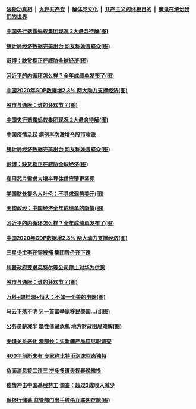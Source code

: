 ####  [法轮功真相](../../../../basic/blob/master/README.md?t=01200201) &nbsp;|&nbsp; [九评共产党](../../../../9ping.md/blob/master/README.md?t=01200201) &nbsp;|&nbsp; [解体党文化](../../../../jtdwh.md/blob/master/README.md?t=01200201)  &nbsp;|&nbsp; [共产主义的终极目的](../../../../gczydzjmd.md/blob/master/README.md?t=01200201) &nbsp;|&nbsp; [魔鬼在统治我们的世界](../../../../mgztzwmdsj.md/blob/master/README.md?t=01200201) 

#### [中国央行透露蚂蚁集团现况 2大悬念待解(图)](../pages/p5/959633.md?t=01200201) 

#### [统计局经济数据完美出台 网友称妖言惑众(图)](../pages/p5/959574.md?t=01200201) 

#### [彭博：缺货柜正在威胁全球经济(图)](../pages/p5/959571.md?t=01200201) 

#### [习近平的内循环怎么样？全年成绩单发布了(图)](../pages/p5/959519.md?t=01200201) 

#### [中国2020年GDP数据增2.3% 两大动力支撑经济(图)](../pages/p5/959510.md?t=01200201) 

#### [股市与通胀：谁的狂欢节？(图)](../pages/p5/959453.md?t=01200201) 

#### [中国央行透露蚂蚁集团现况 2大悬念待解(图)](../pages/p5/959633.md?t=01200201) 

#### [中国疫情泛起 病例再次激增令股市收跌](../pages/p5/959625.md?t=01200201) 

#### [统计局经济数据完美出台 网友称妖言惑众(图)](../pages/p5/959574.md?t=01200201) 

#### [彭博：缺货柜正在威胁全球经济(图)](../pages/p5/959571.md?t=01200201) 

#### [车用芯片需求大增半导体供应链更紧绷](../pages/p5/959558.md?t=01200201) 

#### [美国财长提名人叶伦：不寻求弱势美元(图)](../pages/p5/959554.md?t=01200201) 

#### [天钧政经：中国经济全年成绩单的隐情(图)](../pages/p5/959531.md?t=01200201) 

#### [习近平的内循环怎么样？全年成绩单发布了(图)](../pages/p5/959519.md?t=01200201) 

#### [中国2020年GDP数据增2.3% 两大动力支撑经济(图)](../pages/p5/959510.md?t=01200201) 

#### [三星少主李在镕被捕 集团股价齐下跌](../pages/p5/959503.md?t=01200201) 

#### [川普政府要求英特尔等公司停止对华为供货](../pages/p5/959501.md?t=01200201) 

#### [股市与通胀：谁的狂欢节？(图)](../pages/p5/959453.md?t=01200201) 

#### [万科+碧桂园+恒大：不如一个美的电器(图)](../pages/p5/959457.md?t=01200201) 

#### [马云下落不明 另一首富举家移民美国…(组图)](../pages/p5/959464.md?t=01200201) 

#### [公务员薪减半 隐性债藏危机 地方财政困局难解(图)](../pages/p5/959439.md?t=01200201) 

#### [无惧关系恶化 澳部长：买新疆产品应尽职调查](../pages/p5/959436.md?t=01200201) 

#### [400年前所未有 专家称比特币泡沫型态独特](../pages/p5/959435.md?t=01200201) 

#### [负面消息接二连三 拼多多遭央视春晚撤换](../pages/p5/959432.md?t=01200201) 

#### [疫情冲击中国基层劳工 调查：超过3成收入减少](../pages/p5/959431.md?t=01200201) 

#### [保银行储蓄&nbsp;监管部门出手绞杀互联网存款(图)](../pages/p5/959392.md?t=01200201) 

